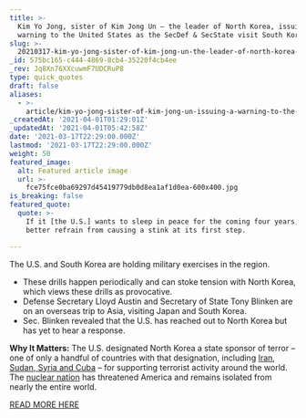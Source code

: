 ```yaml
---
title: >-
  Kim Yo Jong, sister of Kim Jong Un – the leader of North Korea, issuing a
  warning to the United States as the SecDef & SecState visit South Korea.
slug: >-
  20210317-kim-yo-jong-sister-of-kim-jong-un-the-leader-of-north-korea-issuing-a-warning-to-the-united
_id: 575bc165-c444-4869-8cb4-35220f4cb4ee
_rev: Jq8Xn76XXcuwmF7UDCRuP8
type: quick_quotes
draft: false
aliases:
  - >-
    article/kim-yo-jong-sister-of-kim-jong-un-issuing-a-warning-to-the-united-states-as-the-secdef-secstate-visit-south-korea/
_createdAt: '2021-04-01T01:29:01Z'
_updatedAt: '2021-04-01T05:42:58Z'
date: '2021-03-17T22:29:00.000Z'
lastmod: '2021-03-17T22:29:00.000Z'
weight: 50
featured_image:
  alt: Featured article image
  url: >-
    fce75fce0ba69297d45419779db0d8ea1af1d0ea-600x400.jpg
is_breaking: false
featured_quote:
  quote: >-
    If it [the U.S.] wants to sleep in peace for the coming four years, it had
    better refrain from causing a stink at its first step.

---
```

The U.S. and South Korea are holding military exercises in the region.

* These drills happen periodically and can stoke tension with North Korea, which views these drills as provocative.
* Defense Secretary Lloyd Austin and Secretary of State Tony Blinken are on an overseas trip to Asia, visiting Japan and South Korea.
* Sec. Blinken revealed that the U.S. has reached out to North Korea but has yet to hear a response.

**Why It Matters:** The U.S. designated North Korea a state sponsor of terror – one of only a handful of countries with that designation, including [Iran, Sudan, Syria and Cuba](https://www.state.gov/state-sponsors-of-terrorism/) – for supporting terrorist activity around the world. The [nuclear nation](https://www.cfr.org/backgrounder/north-koreas-military-capabilities) has threatened America and remains isolated from nearly the entire world.

[READ MORE HERE](https://www.cnbc.com/2021/03/16/kim-jong-uns-sister-warns-biden-administration.html)